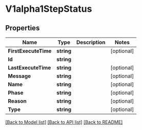 # V1alpha1StepStatus

## Properties

Name | Type | Description | Notes
------------ | ------------- | ------------- | -------------
**FirstExecuteTime** | **string** |  | [optional] 
**Id** | **string** |  | 
**LastExecuteTime** | **string** |  | [optional] 
**Message** | **string** |  | [optional] 
**Name** | **string** |  | [optional] 
**Phase** | **string** |  | [optional] 
**Reason** | **string** |  | [optional] 
**Type** | **string** |  | [optional] 

[[Back to Model list]](../README.md#documentation-for-models) [[Back to API list]](../README.md#documentation-for-api-endpoints) [[Back to README]](../README.md)


